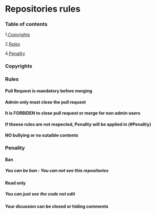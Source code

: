 # Repositories rules
### Table of contents
1.[Copyrights](#Copyrights)

2.[Rules](#Rules)


4.[Penality](#Penality)

### Copyrights


### Rules
#### Pull Request is mandatory before merging

#### Admin only must close the pull request


#### It is FORBIDEN to close pull request or merge for non admin users


#### If theese rules are not respected, Penality will be applied in (#Penality)

#### NO bullying or no sutaible contents 


### Penality

#### Ban
##### You can be ban : You can not see this repositories


#### Read only 
##### You can just see the code not edit

#### Your dicussion can be closed or hiding comments
